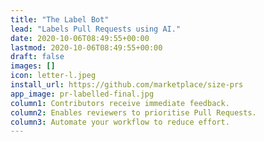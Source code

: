 ```yaml
---
title: "The Label Bot"
lead: "Labels Pull Requests using AI."
date: 2020-10-06T08:49:55+00:00
lastmod: 2020-10-06T08:49:55+00:00
draft: false
images: []
icon: letter-l.jpeg
install_url: https://github.com/marketplace/size-prs
app_image: pr-labelled-final.jpg
column1: Contributors receive immediate feedback.
column2: Enables reviewers to prioritise Pull Requests.
column3: Automate your workflow to reduce effort.
---
```

